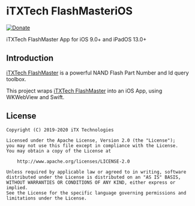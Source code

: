 # iTXTech FlashMasteriOS

[![Donate](https://img.shields.io/badge/alipay-donate-yellow.svg)](https://qr.alipay.com/FKX04751EZDP0SQ0BOT137)

iTXTech FlashMaster App for iOS 9.0+ and iPadOS 13.0+


## Introduction

[iTXTech FlashMaster](https://github.com/iTXTech/FlashMaster) is a powerful NAND Flash Part Number and Id query toolbox.

This project wraps [iTXTech FlashMaster](https://github.com/iTXTech/FlashMaster) into an iOS App, using WKWebView and Swift.

## License

    Copyright (C) 2019-2020 iTX Technologies
    
    Licensed under the Apache License, Version 2.0 (the "License");
    you may not use this file except in compliance with the License.
    You may obtain a copy of the License at
    
        http://www.apache.org/licenses/LICENSE-2.0
    
    Unless required by applicable law or agreed to in writing, software
    distributed under the License is distributed on an "AS IS" BASIS,
    WITHOUT WARRANTIES OR CONDITIONS OF ANY KIND, either express or implied.
    See the License for the specific language governing permissions and
    limitations under the License.
